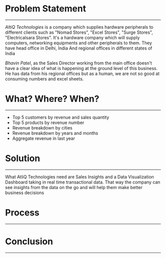 # Problem Statement
---
*AltiQ Technologies* is a company which supplies hardware peripherals to different clients such as "Nomad Stores", "Excel Stores", "Surge Stores", "Electricalsara Stores". It's a hardware company which will supply computers, networking equipments and other peripherals to them.
They have head office in Delhi, India
And regional offices in different states of India

*Bhavin Patel*, as the Sales Director working from the main office doesn't have a clear idea of what is happening at the ground level of this business. He has data from his regional offices but as a human, we are not so good at consuming numbers and excel sheets.

# What? Where? When?
---
* Top 5 customers by revenue and sales quantity
* Top 5 products by revenue number
* Revenue breakdown by cities
* Revenue breakdown by years and months
* Aggregate revenue in last year

# Solution
---
What AtliQ Technologies need are Sales Insights and a Data Visualization Dashboard taking in real time transactional data. That way the company can see insights from the data on the go and will help them make better business decisions

# Process
---


# Conclusion
---
